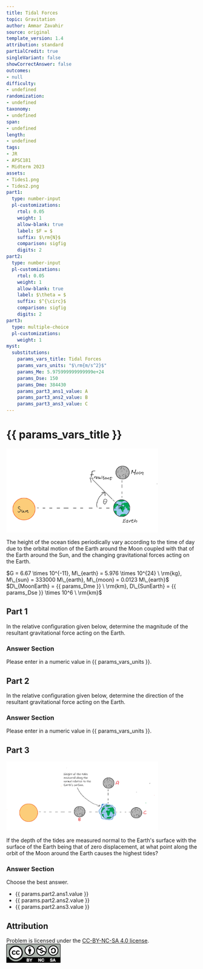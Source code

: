 ```yaml
---
title: Tidal Forces
topic: Gravitation
author: Ammar Zavahir
source: original
template_version: 1.4
attribution: standard
partialCredit: true
singleVariant: false
showCorrectAnswer: false
outcomes:
- null
difficulty:
- undefined
randomization:
- undefined
taxonomy:
- undefined
span:
- undefined
length:
- undefined
tags:
- JR
- APSC181
- Midterm 2023
assets:
- Tides1.png
- Tides2.png
part1:
  type: number-input
  pl-customizations:
    rtol: 0.05
    weight: 1
    allow-blank: true
    label: $F = $
    suffix: $\rm{N}$
    comparison: sigfig
    digits: 2
part2:
  type: number-input
  pl-customizations:
    rtol: 0.05
    weight: 1
    allow-blank: true
    label: $\theta = $
    suffix: $^{\circ}$
    comparison: sigfig
    digits: 2
part3:
  type: multiple-choice
  pl-customizations:
    weight: 1
myst:
  substitutions:
    params_vars_title: Tidal Forces
    params_vars_units: "$\rm{m/s^2}$"
    params_Me: 5.975999999999999e+24
    params_Dse: 150
    params_Dme: 384430
    params_part3_ans1_value: A
    params_part3_ans2_value: B
    params_part3_ans3_value: C
---
```

# {{ params_vars_title }}
<img src="Tides1.png" width=400>

The height of the ocean tides periodically vary according to the time of day due to the orbital motion of the Earth around the Moon coupled with that of the Earth around the Sun, and the changing gravitational forces acting on the Earth.

$G = 6.67 \times 10^{-11}, M\_{earth} = 5.976 \times 10^{24} \ \rm{kg}, M\_{sun} = 333000 M\_{earth}, M\_{moon} = 0.0123 M\_{earth}$
$D\_{MoonEarth} = {{ params_Dme }} \ \rm{km}, D\_{SunEarth} = {{ params_Dse }} \times 10^6 \ \rm{km}$

## Part 1

In the relative configuration given below, determine the magnitude of the resultant gravitational force acting on the Earth.

### Answer Section

Please enter in a numeric value in {{ params_vars_units }}.

## Part 2

In the relative configuration given below, determine the direction of the resultant gravitational force acting on the Earth.

### Answer Section

Please enter in a numeric value in {{ params_vars_units }}.

## Part 3

<img src="Tides2.png" width=400>

If the depth of the tides are measured normal to the Earth's surface with the surface of the Earth being that of zero displacement, at what point along the orbit of the Moon around the Earth causes the highest tides?

### Answer Section

Choose the best answer.

- {{ params.part2.ans1.value }}
- {{ params.part2.ans2.value }}
- {{ params.part2.ans3.value }}

## Attribution

Problem is licensed under the [CC-BY-NC-SA 4.0 license](https://creativecommons.org/licenses/by-nc-sa/4.0/).<br> ![The Creative Commons 4.0 license requiring attribution-BY, non-commercial-NC, and share-alike-SA license.](https://raw.githubusercontent.com/firasm/bits/master/by-nc-sa.png)